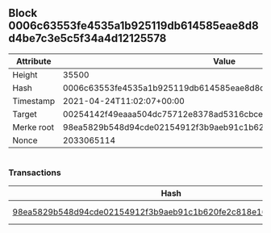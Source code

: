 ## Block 0006c63553fe4535a1b925119db614585eae8d8d4be7c3e5c5f34a4d12125578

Attribute | Value
--- | ---
Height | 35500
Hash | 0006c63553fe4535a1b925119db614585eae8d8d4be7c3e5c5f34a4d12125578
Timestamp | 2021-04-24T11:02:07+00:00
Target | 00254142f49eaaa504dc75712e8378ad5316cbcead634704b3734b6271167cc4
Merke root | 98ea5829b548d94cde02154912f3b9aeb91c1b620fe2c818e16895219f2f5c32
Nonce | 2033065114

```

```

### Transactions

Hash | Amount
--- | ---
[98ea5829b548d94cde02154912f3b9aeb91c1b620fe2c818e16895219f2f5c32](98ea5829b548d94cde02154912f3b9aeb91c1b620fe2c818e16895219f2f5c32.md) | 10.00000000 SKEPTI 
